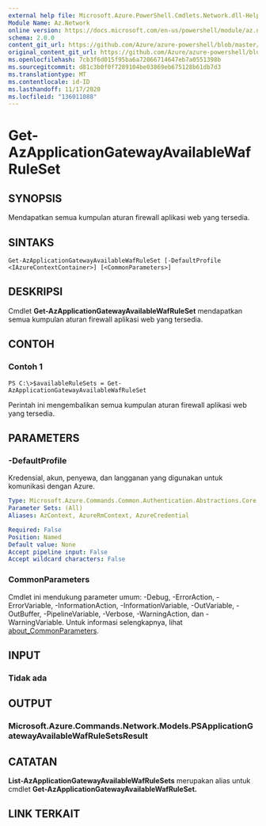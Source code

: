 ```yaml
---
external help file: Microsoft.Azure.PowerShell.Cmdlets.Network.dll-Help.xml
Module Name: Az.Network
online version: https://docs.microsoft.com/en-us/powershell/module/az.network/get-azapplicationgatewayavailablewafruleset
schema: 2.0.0
content_git_url: https://github.com/Azure/azure-powershell/blob/master/src/Network/Network/help/Get-AzApplicationGatewayAvailableWafRuleSet.md
original_content_git_url: https://github.com/Azure/azure-powershell/blob/master/src/Network/Network/help/Get-AzApplicationGatewayAvailableWafRuleSet.md
ms.openlocfilehash: 7cb3f6d015f95ba6a72066714647eb7a0551398b
ms.sourcegitcommit: d81c3b0f0f7289104be03869eb675128b61db7d3
ms.translationtype: MT
ms.contentlocale: id-ID
ms.lasthandoff: 11/17/2020
ms.locfileid: "136011088"
---
```

# Get-AzApplicationGatewayAvailableWafRuleSet

## SYNOPSIS
Mendapatkan semua kumpulan aturan firewall aplikasi web yang tersedia.

## SINTAKS

```
Get-AzApplicationGatewayAvailableWafRuleSet [-DefaultProfile <IAzureContextContainer>] [<CommonParameters>]
```

## DESKRIPSI
Cmdlet **Get-AzApplicationGatewayAvailableWafRuleSet** mendapatkan semua kumpulan aturan firewall aplikasi web yang tersedia.

## CONTOH

### Contoh 1
```
PS C:\>$availableRuleSets = Get-AzApplicationGatewayAvailableWafRuleSet
```

Perintah ini mengembalikan semua kumpulan aturan firewall aplikasi web yang tersedia.

## PARAMETERS

### -DefaultProfile
Kredensial, akun, penyewa, dan langganan yang digunakan untuk komunikasi dengan Azure.

```yaml
Type: Microsoft.Azure.Commands.Common.Authentication.Abstractions.Core.IAzureContextContainer
Parameter Sets: (All)
Aliases: AzContext, AzureRmContext, AzureCredential

Required: False
Position: Named
Default value: None
Accept pipeline input: False
Accept wildcard characters: False
```

### CommonParameters
Cmdlet ini mendukung parameter umum: -Debug, -ErrorAction, -ErrorVariable, -InformationAction, -InformationVariable, -OutVariable, -OutBuffer, -PipelineVariable, -Verbose, -WarningAction, dan -WarningVariable. Untuk informasi selengkapnya, lihat [about_CommonParameters](http://go.microsoft.com/fwlink/?LinkID=113216).

## INPUT

### Tidak ada

## OUTPUT

### Microsoft.Azure.Commands.Network.Models.PSApplicationGatewayAvailableWafRuleSetsResult

## CATATAN
**List-AzApplicationGatewayAvailableWafRuleSets** merupakan alias untuk cmdlet **Get-AzApplicationGatewayAvailableWafRuleSet.**

## LINK TERKAIT
